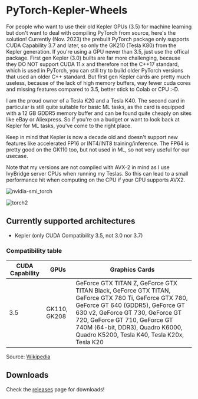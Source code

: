 # PyTorch-Kepler-Wheels

For people who want to use their old Kepler GPUs (3.5) for machine learning but don't want to deal with compiling PyTorch from source, here's the solution! Currently (Nov. 2023) the prebuilt PyTorch package only supports CUDA Capability 3.7 and later, so only the GK210 (Tesla K80) from the Kepler generation. If you're using a GPU newer than 3.5, just use the offical package. First gen Kepler (3.0) builts are far more challenging, because they DO NOT support CUDA 11.x and therefore not the C++17 standard, which is used in PyTorch, you can still try to build older PyTorch versions that used an older C++ standard. But first gen Kepler cards are pretty much useless, because of the lack of high memory buffers, way fewer cuda cores and missing features compared to 3.5, better stick to Colab or CPU :-D.

I am the proud owner of a Tesla K20 and a Tesla K40. The second card in particular is still quite suitable for basic ML tasks, as the card is equipped with a 12 GB GDDR5 memory buffer and can be found quite cheaply on sites like eBay or Aliexpress. So if you're on a budget or want to look back at Kepler for ML tasks, you've come to the right place.

Keep in mind that Kepler is now a decade old and doesn't support new features like accelerated FP16 or INT4/INT8 training/inference. The FP64 is pretty good on the GK110 too, but not used in ML, so not very useful for our usecase.

Note that my versions are not compiled with AVX-2 in mind as I use IvyBridge server CPUs when running my Teslas. So this can lead to a small performance hit when computing on the CPU if your CPU supports AVX2.

![nvidia-smi_torch](https://github.com/jeremistderechte/PyTorch-Kepler-Wheels/assets/116145963/21a02a3c-264a-41a1-905f-fef3145892b4)


![torch2](https://github.com/jeremistderechte/PyTorch-Kepler-Wheels/assets/116145963/01558537-9e72-467e-9f4d-c69d59f834b3)



## Currently supported architectures
- Kepler (only CUDA Compatibility 3.5, not 3.0 nor 3.7)

### Compatibility table

| CUDA Capability  | GPUs | Graphics Cards |
| ------------- | ------------- | ------------- |
| 3.5  | GK110, GK208  | GeForce GTX TITAN Z, GeForce GTX TITAN Black, GeForce GTX TITAN, GeForce GTX 780 Ti, GeForce GTX 780, GeForce GT 640 (GDDR5), GeForce GT 630 v2, GeForce GT 730, GeForce GT 720, GeForce GT 710, GeForce GT 740M (64-bit, DDR3), Quadro K6000, Quadro K5200, Tesla K40, Tesla K20x, Tesla K20  |

Source: [Wikipedia][cuda-list]


## Downloads

Check the [releases][download-link] page for downloads!

[download-link]: https://github.com/jeremistderechte/PyTorch-Kepler-Wheels/releases
[cuda-list]: https://de.wikipedia.org/wiki/CUDA
